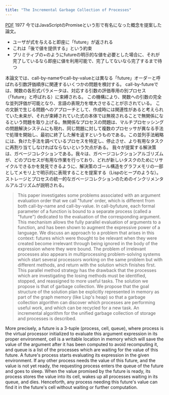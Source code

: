 ```yaml
---
title: "The Incremental Garbage Collection of Processes"
---
```


[PDF](https://citeseerx.ist.psu.edu/document?repid=rep1&type=pdf&doi=0236335b815ef41e86f0fe41e53a2acc1d4742f6) 1977
今ではJavaScriptのPromiseという形で有名になった概念を提案した論文。
- ユーザが式を与えると即座に「future」が返される
- これは「後で値を提供する」という約束
- プリミティブの+のようにfutureの明示的な値を必要とした場合に、それが完了しているなら即座に値を利用可能で、完了してないなら完了するまで待つ





本論文では、call-by-nameやcall-by-valueとは異なる「future」オーダーと呼ばれる引数評価順序に関連するいくつかの問題を検討する。
call-by-futureでは、関数の各形式パラメータは、対応する引数の評価専用の別プロセス（「future」と呼ばれる）に束縛される。
この機構により、関数への引数の完全な並列評価が可能となり、言語の表現力を増大させることが示されている。
この文脈で生じる問題へのアプローチとして、作成時には関連性があると考えられていた未来が、それが束縛されていた式の本体では無視されることで無関係になるという問題を取り上げる。無関係なプロセスの問題は、マルチプロセッシングの問題解決システムにも現れ、同じ問題に対して複数のプロセッサが異なる手法で処理を開始し、最初に終了した解を返すというものである。この並列手法戦略には、負けた手法を調べているプロセスを特定し、停止させ、より有用なタスクに再割り当てしなければならないという欠点がある。
我々が提案する解決策は、ガベージコレクションである。我々は、ガベージコレクションアルゴリズムが、どのプロセスが有用な作業を行っており、どれが新しいタスクのためにリサイクルできるかを発見できるように、解決策のゴール構造をグラフメモリの一部としてメモリ上で明示的に表現することを提案する（Lispのヒープのような）。
ストレージとプロセスの統一的なガベージコレクションのためのインクリメンタルアルゴリズムが説明される。

> This paper investigates some problems associated with an argument evaluation order that we call "future' order, which is different from both call-by-name and call-by-value. In call-byfuture, each formal parameter of a function is bound to a separate process (called a "future") dedicated to the evaluation of the corresponding argument. This mechanism allows the fully parallel evaluation of arguments to a function, and has been shown to augment the expressive power of a language.
>  We discuss an approach to a problem that arises in this context: futures which were thought to be relevant when they were created become irrelevant through being ignored in the body of the expression where they were bound. The problem of irrelevant processes also appears in multiprocessing problem-solving systems which start several processors working on the same problem but with different methods, and return with the solution which finishes first. This parallel method strategy has the drawback that the processes which are investigating the losing methods must be identified, stopped, and reassigned to more useful tasks.
>  The solution we propose is that of garbage collection. We propose that the goal structure of the solution plan be explicitly represented in memory as part of the graph memory (like Lisp's heap) so that a garbage collection algorithm can discover which processes are performing useful work, and which can be recycled for a new task.
>  An incremental algorithm for the unified garbage collection of storage and processes is described.
>


More precisely, a future is a 3-tuple (process, cell, queue), where process is the virtual processor initialized to evaluate this argument expression in its proper environment, cell is a writable location in memory which will save the value of the argument after it has been computed to avoid recomputing it, and queue is a list of the processes which are waiting for the value of this future. A future's process starts evaluating its expression in the given environment. If any other process needs the value of this future, and the value is not yet ready, the requesting process enters the queue of the future and goes to sleep. When the value promised by the future is ready, its process stores the value into its cell, wakes up all processes waiting in its queue, and dies.
Henceforth, any process needing this future's value can find it in the future's cell without waiting or further computation.
